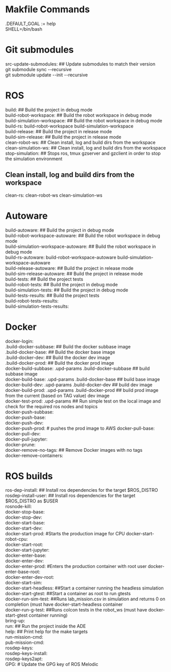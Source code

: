 # Makfile Commands    
    
.DEFAULT_GOAL := help    
SHELL=/bin/bash    
    
# Git submodules    
src-update-submodules: ## Update submodules to match their version    
	git submodule sync --recursive    
	git submodule update --init --recursive    
    
# ROS    
    
build: ## Build the project in debug mode    
build-robot-workspace: ## Build the robot workspace in debug mode    
build-simulation-workspace: ## Build the robot workspace in debug mode    
build-rs: build-robot-workspace build-simulation-workspace    
build-release: ## Build the project in release mode    
build-sim-release: ## Build the project in release mode    
clean-robot-ws: ## Clean install, log and build dirs from the workspace    
clean-simulation-ws: ## Clean install, log and build dirs from the workspace  
stop-simulation: ## Stops ros, tmux gzserver and gzclient in order to stop the simulation environment  

## Clean install, log and build dirs from the workspace    
clean-rs: clean-robot-ws clean-simulation-ws     
# Autoware    
build-autoware: ## Build the project in debug mode    
build-robot-workspace-autoware: ## Build the robot workspace in debug mode    
build-simulation-workspace-autoware: ## Build the robot workspace in debug mode    
build-rs-autoware: build-robot-workspace-autoware build-simulation-workspace-autoware    
build-release-autoware: ## Build the project in release mode    
build-sim-release-autoware: ## Build the project in release mode    
build-tests: ## Build the project tests    
build-robot-tests: ## Build the project in debug mode    
build-simulation-tests: ## Build the project in debug mode    
build-tests-results: ## Build the project tests    
build-robot-tests-results:    
build-simulation-tests-results:    
# Docker    
docker-login:    
.build-docker-subbase: ## Build the docker subbase image    
.build-docker-base: ## Build the docker base image    
.build-docker-dev: ## Build the docker dev image    
.build-docker-prod: ## Build the docker prod image    
docker-build-subbase: .upd-params .build-docker-subbase	## build subbase image    
docker-build-base: .upd-params .build-docker-base	## build base image    
docker-build-dev: .upd-params .build-docker-dev  ## build dev image    
docker-build-prod: .upd-params .build-docker-prod  ## build prod image from the current (based on TAG value) dev image  
docker-test-prod: .upd-params ## Run simple test on the local image and check for the required ros nodes and topics    
docker-push-subbase:     
docker-push-base:     
docker-push-dev:     
docker-push-prod:     # pushes the prod image to AWS
docker-pull-base:     
docker-pull-dev:     
docker-pull-jupyter:    
docker-prune:    
docker-remove-no-tags: ## Remove Docker images with no tags    
docker-remove-containers:    
# ROS builds    
ros-dep-install: ## Install ros dependencies for the target $ROS_DISTRO    
rosdep-install-user: ## Install ros dependencies for the target $ROS_DISTRO as $USER    
rosnode-kill:    
docker-stop-base:     
docker-stop-dev:    
docker-start-base:    
docker-start-dev:    
docker-start-prod:      #Starts the production image for CPU
docker-start-robot-cpu:     
docker-start-root:     
docker-start-jupyter:    
docker-enter-base:     
docker-enter-dev:     
docker-enter-prod:      #Enters the production container with root user
docker-enter-base-root:     
docker-enter-dev-root:     
docker-start-sim:     
docker-start-headless: ##Start a container running the headless simulation    
docker-start-gtest: ##Start a container as root to run gtests    
docker-run-sim-test: ##Runs lab_mission.csv in simulation and returns 0 on completion (must have docker-start-headless container     
docker-run-g-test: ##Runs colcon tests in the robot_ws (must have docker-start-gtest container running)    
bring-up:    
run: ## Run the project inside the ADE    
help: ## Print help for the make targets    
run-mission-cmd:    
pub-mission-cmd:      
rosdep-keys:    
rosdep-keys-install:    
rosdep-keys2apt:    
GPG: # Update the GPG key of ROS Melodic    
